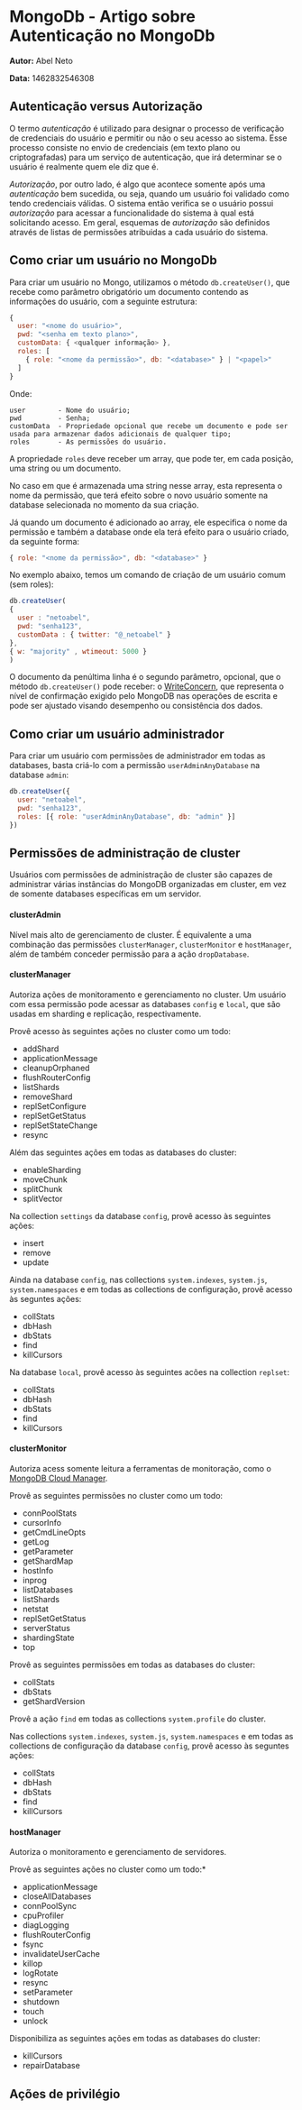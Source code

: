 # MongoDb - Artigo sobre Autenticação no MongoDb
**Autor:** Abel Neto

**Data:** 1462832546308

## Autenticação versus Autorização

O termo _autenticação_ é utilizado para designar o processo de verificação de credenciais do usuário e permitir ou não o seu acesso ao sistema. Esse processo consiste no envio de credenciais (em texto plano ou criptografadas)  para um serviço de autenticação, que irá determinar se o usuário é realmente quem ele diz que é.

_Autorização_, por outro lado, é algo que acontece somente após uma _autenticação_ bem sucedida, ou seja, quando um usuário foi validado como tendo credenciais válidas. O sistema então verifica se o usuário possui _autorização_ para acessar a funcionalidade do sistema à qual está solicitando acesso. Em geral, esquemas de _autorização_ são definidos através de listas de permissões atribuidas a cada usuário do sistema.

## Como criar um usuário no MongoDb

Para criar um usuário no Mongo, utilizamos o método `db.createUser()`, que recebe como parâmetro obrigatório um documento contendo as informações do usuário, com a seguinte estrutura:

```javascript
{ 
  user: "<nome do usuário>",
  pwd: "<senha em texto plano>",
  customData: { <qualquer informação> },
  roles: [
    { role: "<nome da permissão>", db: "<database>" } | "<papel>"
  ]
}
```

Onde:

    user        - Nome do usuário;
    pwd         - Senha;
    customData  - Propriedade opcional que recebe um documento e pode ser usada para armazenar dados adicionais de qualquer tipo;
    roles       - As permissões do usuário. 

A propriedade `roles` deve receber um array, que pode ter, em cada posição, uma string ou um documento. 

No caso em que é armazenada uma string nesse array, esta representa o nome da permissão, que terá efeito sobre o novo usuário somente na database selecionada no momento da sua criação. 

Já quando um documento é adicionado ao array, ele especifica o nome da permissão e também a database onde ela terá efeito para o usuário criado, da seguinte forma:

```javascript
{ role: "<nome da permissão>", db: "<database>" }
```

No exemplo abaixo, temos um comando de criação de um usuário comum (sem roles):

```javascript
db.createUser(
{ 
  user : "netoabel",
  pwd: "senha123",
  customData : { twitter: "@_netoabel" }
}, 
{ w: "majority" , wtimeout: 5000 }
)
```

O documento da penúltima linha é o segundo parâmetro, opcional, que o método `db.createUser()` pode receber: o [WriteConcern](https://docs.mongodb.com/manual/reference/write-concern/), que representa o nível de confirmação exigido pelo MongoDB nas operações de escrita e pode ser ajustado visando desempenho ou consistência dos dados.

## Como criar um usuário administrador

Para criar um usuário com permissões de administrador em todas as databases, basta criá-lo com a permissão `userAdminAnyDatabase` na database `admin`:

```javascript
db.createUser({
  user: "netoabel",
  pwd: "senha123",
  roles: [{ role: "userAdminAnyDatabase", db: "admin" }]
})
```

## Permissões de administração de cluster

Usuários com permissões de administração de cluster são capazes de administrar várias instâncias do MongoDB organizadas em cluster, em vez de somente databases específicas em um servidor. 

#### clusterAdmin
Nível mais alto de gerenciamento de cluster. É equivalente a uma combinação das permissões `clusterManager`, `clusterMonitor` e `hostManager`, além de também conceder permissão para a ação `dropDatabase`.

#### clusterManager
Autoriza ações de monitoramento e gerenciamento no cluster. Um usuário com essa permissão pode acessar as databases `config` e `local`, que são usadas em sharding e replicação, respectivamente.

Provê acesso às seguintes ações no cluster como um todo:

* addShard
* applicationMessage
* cleanupOrphaned
* flushRouterConfig
* listShards
* removeShard
* replSetConfigure
* replSetGetStatus
* replSetStateChange
* resync

Além das seguintes ações em todas as databases do cluster:

* enableSharding
* moveChunk
* splitChunk
* splitVector

Na collection `settings` da database `config`, provê acesso às seguintes ações:

* insert
* remove
* update

Ainda na database `config`, nas collections `system.indexes`, `system.js`, `system.namespaces` e em todas as collections de configuração, provê acesso às seguntes ações:

* collStats
* dbHash
* dbStats
* find
* killCursors

Na database `local`, provê acesso às seguintes acões na collection `replset`:

* collStats
* dbHash
* dbStats
* find
* killCursors

#### clusterMonitor

Autoriza acess somente leitura a ferramentas de monitoração, como o [MongoDB Cloud Manager](https://cloud.mongodb.com/?jmp=docs&_ga=1.132013837.389647211.1462567638).

Provê as seguintes permissões no cluster como um todo:

* connPoolStats
* cursorInfo
* getCmdLineOpts
* getLog
* getParameter
* getShardMap
* hostInfo
* inprog
* listDatabases
* listShards
* netstat
* replSetGetStatus
* serverStatus
* shardingState
* top

Provê as seguintes permissões em todas as databases do cluster:

* collStats
* dbStats
* getShardVersion

Provê a ação `find` em todas as collections `system.profile` do cluster. 

Nas collections `system.indexes`, `system.js`, `system.namespaces` e em todas as collections de configuração da database `config`, provê acesso às seguntes ações:

* collStats
* dbHash
* dbStats
* find
* killCursors

#### hostManager

Autoriza o monitoramento e gerenciamento de servidores.

Provê as seguintes ações no cluster como um todo:* 

* applicationMessage
* closeAllDatabases
* connPoolSync
* cpuProfiler
* diagLogging
* flushRouterConfig
* fsync
* invalidateUserCache
* killop
* logRotate
* resync
* setParameter
* shutdown
* touch
* unlock

Disponibiliza as seguintes ações em todas as databases do cluster:

* killCursors
* repairDatabase

## Ações de privilégio



